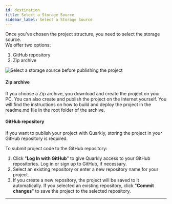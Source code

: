 ```yaml
---
id: destination
title: Select a Storage Source
sidebar_label: Select a Storage Source
---
```


Once you've chosen the project structure, you need to select the storage source.<br /> We offer two options:

1. GitHub repository
2. Zip archive

![Select a storage source before publishing the project](/scr/publication-destination.png)

#### Zip archive

If you choose a Zip archive, you download and create the project on your PC. You can also create and publish the project on the Internet yourself. You will find the instructions on how to build and deploy the project in the readme.md file in the root folder of the archive.

#### GitHub repository

If you want to publish your project with Quarkly, storing the project in your GitHub repository is required.

To submit project code to the GitHub repository:

1. Click "**Log In with GitHub**" to give Quarkly access to your GitHub repositories. Log in or sign up to GitHub, if necessary.
2. Select an existing repository or enter a new repository name for your project.
3. If you create a new repository, the project will be saved to it automatically. If you selected an existing repository, click "**Commit changes**" to save the project to the selected repository.

---
